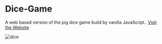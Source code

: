 # Dice-Game

A web based version of the pig dice game build by vanilla JavaScript..
<a href="https://dicegame.surge.sh/" target="_blank">Visit the Website</a>

![dice](https://user-images.githubusercontent.com/39883704/62962816-b5f21f80-bdcd-11e9-99de-decd7527a660.png)



